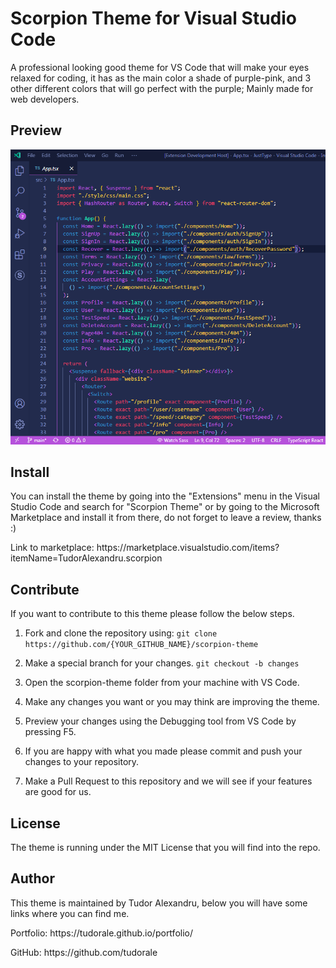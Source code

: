 <h1>Scorpion Theme for Visual Studio Code</h1>
<p>A professional looking good theme for VS Code that will make your eyes relaxed for coding, it has as the main color a shade of purple-pink, and 3 other different colors that will go perfect with the purple; Mainly made for web developers.</p>

<h2>Preview</h2>
<img src="./images/theme.png" alt="Scorpion Theme on VS Code"/>

<h2>Install</h2>
<p>You can install the theme by going into the "Extensions" menu in the Visual Studio Code and search for "Scorpion Theme" or by going to the Microsoft Marketplace and install it from there, do not forget to leave a review, thanks :)
</p>
<p>Link to marketplace: https://marketplace.visualstudio.com/items?itemName=TudorAlexandru.scorpion</p>

<h2>Contribute</h2>
<p>If you want to contribute to this theme please follow the below steps.</p>

1. Fork and clone the repository using: `git clone https://github.com/{YOUR_GITHUB_NAME}/scorpion-theme`

2. Make a special branch for your changes. `git checkout -b changes`

3. Open the scorpion-theme folder from your machine with VS Code.

4. Make any changes you want or you may think are improving the theme.

5. Preview your changes using the Debugging tool from VS Code by pressing F5.

6. If you are happy with what you made please commit and push your changes to your repository.

7. Make a Pull Request to this repository and we will see if your features are good for us.
<h2>License</h2>
<p>The theme is running under the MIT License that you will find into the repo.</p>

<h2>Author</h2>
<p>This theme is maintained by Tudor Alexandru, below you will have some links where you can find me.</p>
<p>Portfolio: https://tudorale.github.io/portfolio/</p>
<p>GitHub: https://github.com/tudorale</p>
